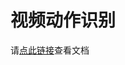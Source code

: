 # 视频动作识别

请[点此链接](https://nbviewer.jupyter.org/github/huaweicloud/ModelArts-Lab/tree/master/notebook/DL_video_action_recognition/action_recognition.ipynb)查看文档

